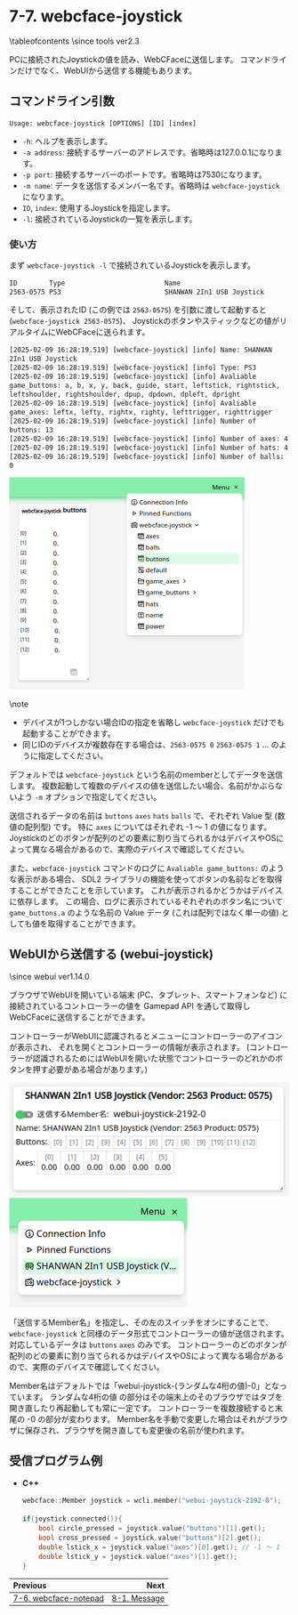 # 7-7. webcface-joystick

\tableofcontents
\since tools ver2.3

PCに接続されたJoystickの値を読み、WebCFaceに送信します。
コマンドラインだけでなく、WebUIから送信する機能もあります。

## コマンドライン引数
```
Usage: webcface-joystick [OPTIONS] [ID] [index]
```
* `-h`: ヘルプを表示します。
* `-a address`: 接続するサーバーのアドレスです。省略時は127.0.0.1になります。
* `-p port`: 接続するサーバーのポートです。省略時は7530になります。
* `-m name`: データを送信するメンバー名です。省略時は `webcface-joystick` になります。
* `ID`, `index`: 使用するJoystickを指定します。
* `-l`: 接続されているJoystickの一覧を表示します。

### 使い方

まず `webcface-joystick -l` で接続されているJoystickを表示します。
```
ID        Type                         Name
2563-0575 PS3                          SHANWAN 2In1 USB Joystick
```

そして、表示されたID (この例では `2563-0575`) を引数に渡して起動すると (`webcface-joystick 2563-0575`)、
Joystickのボタンやスティックなどの値がリアルタイムにWebCFaceに送られます。
```
[2025-02-09 16:28:19.519] [webcface-joystick] [info] Name: SHANWAN 2In1 USB Joystick
[2025-02-09 16:28:19.519] [webcface-joystick] [info] Type: PS3
[2025-02-09 16:28:19.519] [webcface-joystick] [info] Avaliable game_buttons: a, b, x, y, back, guide, start, leftstick, rightstick, leftshoulder, rightshoulder, dpup, dpdown, dpleft, dpright
[2025-02-09 16:28:19.519] [webcface-joystick] [info] Avaliable game_axes: leftx, lefty, rightx, righty, lefttrigger, righttrigger
[2025-02-09 16:28:19.519] [webcface-joystick] [info] Number of buttons: 13
[2025-02-09 16:28:19.519] [webcface-joystick] [info] Number of axes: 4
[2025-02-09 16:28:19.519] [webcface-joystick] [info] Number of hats: 4
[2025-02-09 16:28:19.519] [webcface-joystick] [info] Number of balls: 0
```

![joystick_buttons](https://github.com/na-trium-144/webcface/raw/main/docs/images/joystick_buttons.png)

\note
* デバイスが1つしかない場合IDの指定を省略し `webcface-joystick` だけでも起動することができます。
* 同じIDのデバイスが複数存在する場合は、`2563-0575 0` `2563-0575 1` ... のように指定してください。

デフォルトでは `webcface-joystick` という名前のmemberとしてデータを送信します。
複数起動して複数のデバイスの値を送信したい場合、名前がかぶらないよう `-m` オプションで指定してください。

送信されるデータの名前は `buttons` `axes` `hats` `balls` で、それぞれ Value 型 (数値の配列型) です。
特に `axes` についてはそれぞれ -1 〜 1 の値になります。
Joystickのどのボタンが配列のどの要素に割り当てられるかはデバイスやOSによって異なる場合があるので、実際のデバイスで確認してください。

また、`webcface-joystick` コマンドのログに `Avaliable game_buttons:` のような表示がある場合、
SDL2 ライブラリの機能を使ってボタンの名前などを取得することができたことを示しています。
これが表示されるかどうかはデバイスに依存します。
この場合、ログに表示されているそれぞれのボタン名について
`game_buttons.a` のような名前の Value データ (これは配列ではなく単一の値) としても値を取得することができます。

## WebUIから送信する (webui-joystick)
\since webui ver1.14.0

ブラウザでWebUIを開いている端末 (PC、タブレット、スマートフォンなど) に接続されているコントローラーの値を Gamepad API を通して取得しWebCFaceに送信することができます。

コントローラーがWebUIに認識されるとメニューにコントローラーのアイコンが表示され、
それを開くとコントローラーの情報が表示されます。
(コントローラーが認識されるためにはWebUIを開いた状態でコントローラーのどれかのボタンを押す必要がある場合があります。)

![joystick_webui_api](https://github.com/na-trium-144/webcface/raw/main/docs/images/joystick_webui_api.png)
![joystick_webui_menu](https://github.com/na-trium-144/webcface/raw/main/docs/images/joystick_webui_menu.png)

「送信するMember名」を指定し、その左のスイッチをオンにすることで、
`webcface-joystick` と同様のデータ形式でコントローラーの値が送信されます。
対応しているデータは `buttons` `axes` のみです。
コントローラーのどのボタンが配列のどの要素に割り当てられるかはデバイスやOSによって異なる場合があるので、実際のデバイスで確認してください。

Member名はデフォルトでは「webui-joystick-(ランダムな4桁の値)-0」となっています。
ランダムな4桁の値 の部分はその端末上のそのブラウザではタブを開き直したり再起動しても常に一定です。
コントローラーを複数接続すると末尾の -0 の部分が変わります。
Member名を手動で変更した場合はそれがブラウザに保存され、ブラウザを開き直しても変更後の名前が使われます。

## 受信プログラム例

<div class="tabbed">

- <b class="tab-title">C++</b>
    ```cpp
    webcface::Member joystick = wcli.member("webui-joystick-2192-0");
    
    if(joystick.connected()){
        bool circle_pressed = joystick.value("buttons")[1].get();
        bool cross_pressed = joystick.value("buttons")[2].get();
        double lstick_x = joystick.value("axes")[0].get(); // -1 〜 1
        double lstick_y = joystick.value("axes")[1].get();
    }
    ```

</div>



<div class="section_buttons">

| Previous |     Next |
|:---------|---------:|
| [7-6. webcface-notepad](76_notepad.md) | [8-1. Message](81_message.md) |

</div>
